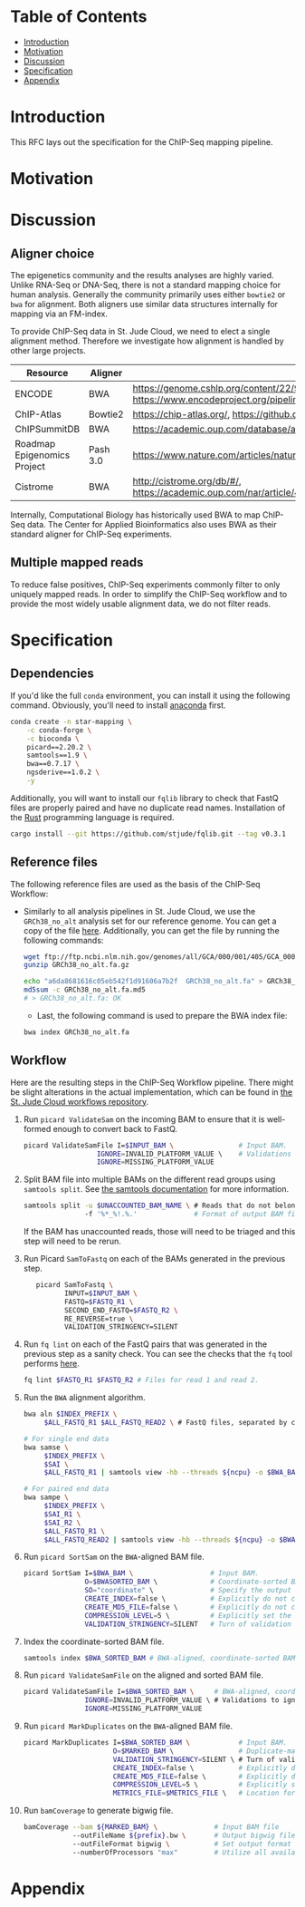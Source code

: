 # Table of Contents <!-- omit in toc -->

- [Introduction](#introduction)
- [Motivation](#motivation)
- [Discussion](#discussion)
- [Specification](#specification)
- [Appendix](#appendix)

# Introduction

This RFC lays out the specification for the ChIP-Seq mapping pipeline.

# Motivation

# Discussion

## Aligner choice

The epigenetics community and the results analyses are highly varied. Unlike RNA-Seq or DNA-Seq, there is not a standard mapping choice for human analysis. Generally the community primarily uses either `bowtie2` or `bwa` for alignment. Both aligners use similar data structures internally for mapping via an FM-index.

To provide ChIP-Seq data in St. Jude Cloud, we need to elect a single alignment method. Therefore we investigate how alignment is handled by other large projects.

| Resource                    | Aligner  | Reference                                                                                             |
| --------------------------- | -------- | ----------------------------------------------------------------------------------------------------- |
| ENCODE                      | BWA      | https://genome.cshlp.org/content/22/9/1813.full, https://www.encodeproject.org/pipelines/ENCPL220NBH/ |
| ChIP-Atlas                  | Bowtie2  | https://chip-atlas.org/, https://github.com/inutano/chip-atlas/wiki#primary_processing_doc            |
| ChIPSummitDB                | BWA      | https://academic.oup.com/database/article/doi/10.1093/database/baz141/5700342#191914006               |
| Roadmap Epigenomics Project | Pash 3.0 | https://www.nature.com/articles/nature14248#Sec12                                                     |
| Cistrome                    | BWA      | http://cistrome.org/db/#/, https://academic.oup.com/nar/article/47/D1/D729/5193328#129642788          |

Internally, Computational Biology has historically used BWA to map ChIP-Seq data. The Center for Applied Bioinformatics also uses BWA as their standard aligner for ChIP-Seq experiments.

## Multiple mapped reads

To reduce false positives, ChIP-Seq experiments commonly filter to only uniquely mapped reads. In order to simplify the ChIP-Seq workflow and to provide the most widely usable alignment data, we do not filter reads.

# Specification

## Dependencies

If you'd like the full `conda` environment, you can install it using the following command. Obviously, you'll need to install [anaconda](https://www.anaconda.com/) first.

```bash
conda create -n star-mapping \
    -c conda-forge \
    -c bioconda \
    picard==2.20.2 \
    samtools==1.9 \
    bwa==0.7.17 \
    ngsderive==1.0.2 \
    -y
```

Additionally, you will want to install our `fqlib` library to check that FastQ files are properly paired and have no duplicate read names. Installation of the [Rust](https://rustup.rs/) programming language is required.

```bash
cargo install --git https://github.com/stjude/fqlib.git --tag v0.3.1
```

## Reference files

The following reference files are used as the basis of the ChIP-Seq Workflow:

- Similarly to all analysis pipelines in St. Jude Cloud, we use the `GRCh38_no_alt` analysis set for our reference genome. You can get a copy of the file [here](https://ftp.ncbi.nlm.nih.gov/genomes/all/GCA/000/001/405/GCA_000001405.15_GRCh38/seqs_for_alignment_pipelines.ucsc_ids/GCA_000001405.15_GRCh38_no_alt_analysis_set.fna.gz). Additionally, you can get the file by running the following commands:

  ```bash
  wget ftp://ftp.ncbi.nlm.nih.gov/genomes/all/GCA/000/001/405/GCA_000001405.15_GRCh38/seqs_for_alignment_pipelines.ucsc_ids/GCA_000001405.15_GRCh38_no_alt_analysis_set.fna.gz -O GRCh38_no_alt.fa.gz
  gunzip GRCh38_no_alt.fa.gz

  echo "a6da8681616c05eb542f1d91606a7b2f  GRCh38_no_alt.fa" > GRCh38_no_alt.fa.md5
  md5sum -c GRCh38_no_alt.fa.md5
  # > GRCh38_no_alt.fa: OK
  ```

  - Last, the following command is used to prepare the BWA index file:

  ```bash
  bwa index GRCh38_no_alt.fa
  ```

## Workflow

Here are the resulting steps in the ChIP-Seq Workflow pipeline. There might be slight alterations in the actual implementation, which can be found in [the St. Jude Cloud workflows repository](https://github.com/stjudecloud/workflows/blob/master/workflows/chipseq/chipseq-standard.wdl).

1. Run `picard ValidateSam` on the incoming BAM to ensure that it is well-formed enough to convert back to FastQ.

   ```bash
   picard ValidateSamFile I=$INPUT_BAM \                # Input BAM.
                     IGNORE=INVALID_PLATFORM_VALUE \    # Validations to ignore.
                     IGNORE=MISSING_PLATFORM_VALUE
   ```
2. Split BAM file into multiple BAMs on the different read groups using `samtools split`. See [the samtools documentation](http://www.htslib.org/doc/samtools.html) for more information.

   ```bash
   samtools split -u $UNACCOUNTED_BAM_NAME \ # Reads that do not belong to a read group or the read group is unrecognized go here.
                  -f '%*_%!.%.'              # Format of output BAM file names.
   ```

   If the BAM has unaccounted reads, those will need to be triaged and this step will need to be rerun.

3. Run Picard `SamToFastq` on each of the BAMs generated in the previous step.

   ```bash
      picard SamToFastq \
             INPUT=$INPUT_BAM \
             FASTQ=$FASTQ_R1 \
             SECOND_END_FASTQ=$FASTQ_R2 \
             RE_REVERSE=true \
             VALIDATION_STRINGENCY=SILENT
   ```

4. Run `fq lint` on each of the FastQ pairs that was generated in the previous step as a sanity check. You can see the checks that the `fq` tool performs [here](https://github.com/stjude/fqlib/blob/master/README.md#validators).

   ```bash
   fq lint $FASTQ_R1 $FASTQ_R2 # Files for read 1 and read 2.
   ```

5. Run the `BWA` alignment algorithm.

   ```bash
   bwa aln $INDEX_PREFIX \
        $ALL_FASTQ_R1 $ALL_FASTQ_READ2 \ # FastQ files, separated by comma if there are multiple. The order of your R1 and R2 files has to match!

   # For single end data
   bwa samse \
        $INDEX_PREFIX \
        $SAI \
        $ALL_FASTQ_R1 | samtools view -hb --threads ${ncpu} -o $BWA_BAM

   # For paired end data
   bwa sampe \
        $INDEX_PREFIX \
        $SAI_R1 \
        $SAI_R2 \
        $ALL_FASTQ_R1 \
        $ALL_FASTQ_READ2 | samtools view -hb --threads ${ncpu} -o $BWA_BAM
   ```

6. Run `picard SortSam` on the `BWA`-aligned BAM file.

   ```bash
   picard SortSam I=$BWA_BAM \                   # Input BAM.
                  O=$BWASORTED_BAM \             # Coordinate-sorted BAM.
                  SO="coordinate" \              # Specify the output should be coordinate-sorted
                  CREATE_INDEX=false \           # Explicitly do not create an index at this step, in case the default changes.
                  CREATE_MD5_FILE=false \        # Explicitly do not create an md5 checksum at this step, in case the default changes.
                  COMPRESSION_LEVEL=5 \          # Explicitly set the compression level to 5, although, at the time of writing, this is the default.
                  VALIDATION_STRINGENCY=SILENT   # Turn of validation stringency for this step.
   ```

7. Index the coordinate-sorted BAM file.

   ```bash
   samtools index $BWA_SORTED_BAM # BWA-aligned, coordinate-sorted BAM.
   ```

8. Run `picard ValidateSamFile` on the aligned and sorted BAM file.

   ```bash
   picard ValidateSamFile I=$BWA_SORTED_BAM \     # BWA-aligned, coordinate-sorted BAM.
                  IGNORE=INVALID_PLATFORM_VALUE \ # Validations to ignore.
                  IGNORE=MISSING_PLATFORM_VALUE
   ```

9. Run `picard MarkDuplicates` on the `BWA`-aligned BAM file.

   ```bash
   picard MarkDuplicates I=$BWA_SORTED_BAM \            # Input BAM.
                         O=$MARKED_BAM \                # Duplicate-marked output BAM.
                         VALIDATION_STRINGENCY=SILENT \ # Turn of validation stringency for this step.
                         CREATE_INDEX=false \           # Explicitly do not create an index at this step, in case the default changes.
                         CREATE_MD5_FILE=false \        # Explicitly do not create an md5 checksum at this step, in case the default changes.
                         COMPRESSION_LEVEL=5 \          # Explicitly set the compression level to 5, although, at the time of writing, this is the default.
                         METRICS_FILE=$METRICS_FILE \   # Location for the metrics file produced by MarkDuplicates.
   ```

10. Run `bamCoverage` to generate bigwig file.

    ```bash
    bamCoverage --bam ${MARKED_BAM} \              # Input BAM file
                --outFileName ${prefix}.bw \       # Output bigwig filename
                --outFileFormat bigwig \           # Set output format to bigwig
                --numberOfProcessors "max"         # Utilize all available processors
    ```

# Appendix
